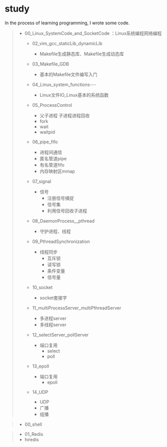# study
In the process of learning programming, I wrote some code.  



> 
>
> - 00_Linux_SystemCode_and_SocketCode ：Linux系统编程网络编程
>
>   - 02_vim_gcc_staticLib_dynamicLib
>     - Makefile生成静态库、Makefile生成动态库
>   - 03_Makefile_GDB
>     - 基本的Makefile文件编写入门
>   - 04_Linux_system_functions---
>     - Linux文件IO_Linux基本的系统函数
>   - 05_ProcessControl
>     - 父子进程  子进程进程回收
>     - fork  
>     - wait 
>     - waitpid
>
>   - 06_pipe_fifo
>     - 进程间通信
>     - 匿名管道pipe
>     - 有名管道fifo
>     - 内存映射区mmap
>   - 07_signal
>     - 信号
>       - 注册信号捕捉
>       - 信号集
>       - 利用信号回收子进程
>   - 08_DaemonProcess__pthread
>     - 守护进程、线程
>   - 09_PthreadSynchronization
>     - 线程同步
>       - 互斥锁
>       - 读写锁
>       - 条件变量
>       - 信号量
>   - 10_socket
>     - socket套接字
>   - 11_multiProcessServer_multiPthreadServer
>     - 多进程server
>     - 多线程server
>   - 12_selectServer_pollServer
>     - 端口复用
>       - select
>       - poll
>   - 13_epoll
>     - 端口复用
>       - epoll
>   - 14_UDP
>     - UDP
>     - 广播
>     - 组播
>
> 







> - 00_shell







>
>
>- 01_Redis 
>  - hiredis



